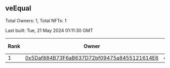 ## veEqual

Total Owners: 1, Total NFTs: 1

Last built: Tue, 21 May 2024 01:11:30 GMT

| Rank | Owner | Voting Power | Influence | NFTs Id |
| --- | --- | --- | --- | --- |
  | 1 | [0x5Daf884B73F6aB637D72bf09475a8455121614E6](https://debank.com/profile/0x5Daf884B73F6aB637D72bf09475a8455121614E6?chain=ftm) | 41,464.902 | 2.40844% | 1 |